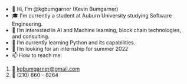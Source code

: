 - 👋 Hi, I’m @kgbumgarner (Kevin Bumgarner)
- 🎓 I'm currently a student at Auburn University studying Software Engineering.
- 👀 I’m interested in AI and Machine learning, block chain technologies, and consulting.
- 🌱 I’m currently learning Python and its capabilities.
- 💞️ I’m looking for an internship for summer 2022
- 📫 How to reach me:
1. 📧 kgbumgarner@gmail.com
1. 📱 (210) 860 - 8264

<!---
kgbumgarner/kgbumgarner is a ✨ special ✨ repository because its `README.md` (this file) appears on your GitHub profile.
You can click the Preview link to take a look at your changes.
--->
